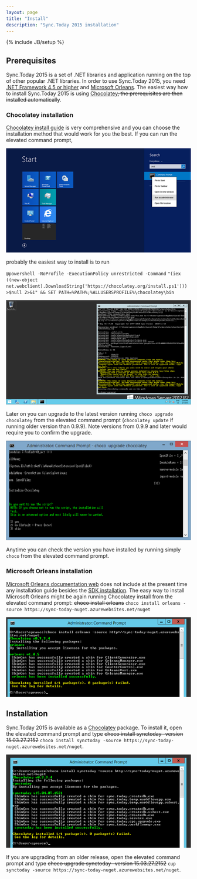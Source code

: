 ```yaml
---
layout: page
title: "Install"
description: "Sync.Today 2015 installation"
---
```

{% include JB/setup %}

## Prerequisites
Sync.Today 2015 is a set of .NET libraries and application running on the top of other popular .NET libraries. 
In order to use Sync.Today 2015, you need [.NET Framework 4.5 or higher](http://www.microsoft.com/net) and [Microsoft Orleans](https://github.com/dotnet/orleans).
The easiest way how to install Sync.Today 2015 is using [Chocolatey](https://github.com/chocolatey/choco/wiki/Installation)<strike>, 
the prerequisites are then installed automatically</strike>.

### Chocolatey installation
[Chocolatey install guide](https://github.com/chocolatey/choco/wiki/Installation) is very comprehensive 
and you can choose the installation method that would work for you the best.
If you can run the elevated command prompt, 

![How to run elevated command prompt](/images/1run_cmd_as_admin.png)

probably the easiest way to install is to run 

`@powershell -NoProfile -ExecutionPolicy unrestricted -Command`
`"(iex ((new-object net.webclient).DownloadString('https://chocolatey.org/install.ps1')))`
`>$null 2>&1" && SET PATH=%PATH%;%ALLUSERSPROFILE%\chocolatey\bin`

![Chocolatey successfully installed](/images/2choco_installed.png)

Later on you can upgrade to the latest version running `choco upgrade chocolatey` from the elevated command prompt (`chocolatey update` if running older version than 0.9.9).
Note versions from 0.9.9 and later would require you to confirm the upgrade.

![Confirm Chocolatey upgrade](/images/2achoco_upgrade.png)

Anytime you can check the version you have installed by running simply `choco` from the elevated command prompt.

### Microsoft Orleans installation
[Microsoft Orleans documentation web](http://dotnet.github.io/orleans/) does not include at the present time any installation guide besides the [SDK installation](http://dotnet.github.io/orleans/Installation).
The easy way to install Microsoft Orleans might be again running Chocolatey install from the elevated command prompt: <strike>choco install orleans</strike> `choco install orleans -source https://sync-today-nuget.azurewebsites.net/nuget`

![Orleans installed](/images/4orleans_installed.png)

## Installation
Sync.Today 2015 is available as a [Chocolatey](https://github.com/chocolatey/choco/wiki/Installation) package. To install it, open the elevated command prompt and type <strike>choco install synctoday -version 15.03.27.2152</strike> `choco install synctoday -source https://sync-today-nuget.azurewebsites.net/nuget`.

![Sync.Today installed](/images/3synctoday_installed.png)

If you are upgrading from an older release, open the elevated command prompt and type <strike>choco upgrade synctoday -version 15.03.27.2152</strike> `cup synctoday -source https://sync-today-nuget.azurewebsites.net/nuget`.

